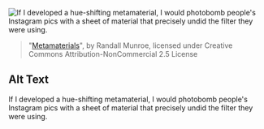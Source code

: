 ![If I developed a hue-shifting metamaterial, I would photobomb people's Instagram pics with a sheet of material that precisely undid the filter they were using.](https://imgs.xkcd.com/comics/metamaterials.png)
> "[Metamaterials](https://xkcd.com/1351/)", by Randall Munroe, licensed under Creative Commons Attribution-NonCommercial 2.5 License

## Alt Text
If I developed a hue-shifting metamaterial, I would photobomb people's Instagram pics with a sheet of material that precisely undid the filter they were using.
